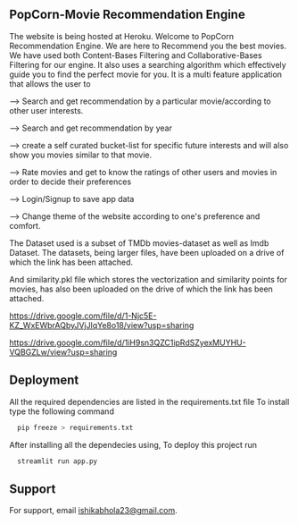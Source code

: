 
## PopCorn-Movie Recommendation Engine
The website is being hosted at Heroku. Welcome to PopCorn Recommendation Engine. 
We are here to Recommend you the best movies. We have used both Content-Bases Filtering and Collaborative-Bases Filtering for our engine.
It also uses a searching algorithm which effectively guide you to find the perfect movie for you. It is a multi feature application that allows the user to 

--> Search and get recommendation by a particular movie/according to other user interests. 

--> Search and get recommendation by year 

--> create a self curated bucket-list for specific future interests and will also show you movies similar to that movie. 

--> Rate movies and get to know the ratings of other users and movies in order to decide their preferences 

--> Login/Signup to save app data 

--> Change theme of the website according to one's preference and comfort. 

The Dataset used is a subset of TMDb movies-dataset as well as Imdb Dataset. The datasets, being larger files, have been uploaded on a drive of which the link has been attached. 

And similarity.pkl file which stores the vectorization and similarity points for movies, has also been uploaded on the drive of which the link has been attached.

https://drive.google.com/file/d/1-Njc5E-KZ_WxEWbrAQbyJVjJlqYe8o18/view?usp=sharing

https://drive.google.com/file/d/1iH9sn3QZC1ipRdSZyexMUYHU-VQBGZLw/view?usp=sharing



## Deployment

All the required dependencies are listed in the requirements.txt file To install type the following command
```bash
  pip freeze > requirements.txt
```
After installing all the dependecies using, To deploy this project run

```bash
  streamlit run app.py
```


## Support

For support, email ishikabhola23@gmail.com.
